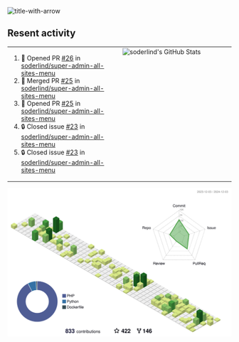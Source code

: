 
![title-with-arrow](https://github.com/soderlind/soderlind/assets/1649452/0f685042-97c3-46ba-b290-804d07f05370)



## Resent activity

<table width="100%" border="0"><tr><td width="49%">

<!--START_SECTION:activity-->
1. 💪 Opened PR [#26](https://github.com/soderlind/super-admin-all-sites-menu/pull/26) in [soderlind/super-admin-all-sites-menu](https://github.com/soderlind/super-admin-all-sites-menu)
2. 🎉 Merged PR [#25](https://github.com/soderlind/super-admin-all-sites-menu/pull/25) in [soderlind/super-admin-all-sites-menu](https://github.com/soderlind/super-admin-all-sites-menu)
3. 💪 Opened PR [#25](https://github.com/soderlind/super-admin-all-sites-menu/pull/25) in [soderlind/super-admin-all-sites-menu](https://github.com/soderlind/super-admin-all-sites-menu)
4. 🔒 Closed issue [#23](https://github.com/soderlind/super-admin-all-sites-menu/issues/23) in [soderlind/super-admin-all-sites-menu](https://github.com/soderlind/super-admin-all-sites-menu)
5. 🔒 Closed issue [#23](https://github.com/soderlind/super-admin-all-sites-menu/issues/23) in [soderlind/super-admin-all-sites-menu](https://github.com/soderlind/super-admin-all-sites-menu)
<!--END_SECTION:activity-->
  </td>
<td width="49%" valign="top">
     <img  alt="soderlind's GitHub Stats" src="https://awesome-github-stats.azurewebsites.net/user-stats/soderlind?cardType=octocat&theme=github&preferLogin=false&Title=FFFFFF&Border=FFFFFF" />
</td></tr></table>


![](./profile-3d-contrib/profile-green-animate.svg)


